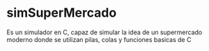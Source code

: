 # simSuperMercado
Es un simulador en C, capaz de simular la idea de un supermercado moderno donde se utilizan pilas, colas y funciones basicas de C
